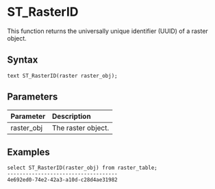 # ST\_RasterID

This function returns the universally unique identifier \(UUID\) of a raster object.

## Syntax

```
text ST_RasterID(raster raster_obj);
```

## Parameters

|Parameter|Description|
|:--------|:----------|
|raster\_obj|The raster object.|

## Examples

```
select ST_RasterID(raster_obj) from raster_table;
------------------------------------
4e692ed0-74e2-42a3-a10d-c28d4ae31982
```

